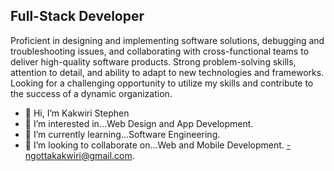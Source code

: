 
Full-Stack Developer
--------------------

Proficient in designing and implementing software solutions, debugging and troubleshooting issues, and collaborating with cross-functional teams to deliver high-quality software products. Strong problem-solving skills, attention to detail, and ability to adapt to new technologies and frameworks. Looking for a challenging opportunity to utilize my skills and contribute to the success of a dynamic organization.

- 👋 Hi, I’m Kakwiri Stephen
- 👀 I’m interested in...Web Design and App Development.
- 🌱 I’m currently learning...Software Engineering.
- 💞️ I’m looking to collaborate on...Web and Mobile Development.
-ngottakakwiri@gmail.com.









